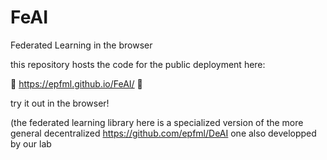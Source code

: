 # FeAI
Federated Learning in the browser

this repository hosts the code for the public deployment here: 

  :rocket: https://epfml.github.io/FeAI/ :rocket:
  
try it out in the browser!

(the federated learning library here is a specialized version of the more general decentralized https://github.com/epfml/DeAI one also developped by our lab
